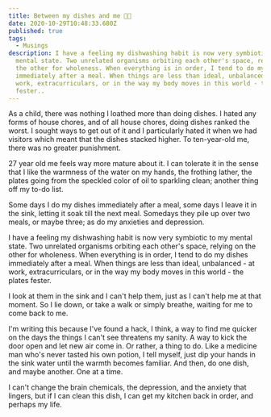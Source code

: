 ```yaml
---
title: Between my dishes and me 🥣🧼
date: 2020-10-29T10:48:33.680Z
published: true
tags:
  - Musings
description: I have a feeling my dishwashing habit is now very symbiotic to my
  mental state. Two unrelated organisms orbiting each other's space, relying on
  the other for wholeness. When everything is in order, I tend to do my dishes
  immediately after a meal. When things are less than ideal, unbalanced - at
  work, extracurriculars, or in the way my body moves in this world - the plates
  fester..
---
```

As a child, there was nothing I loathed more than doing dishes. I hated any forms of house chores, and of all house chores, doing dishes ranked the worst. I sought ways to get out of it and I particularly hated it when we had visitors which meant that the dishes stacked higher. To ten-year-old me, there was no greater punishment.

27 year old me feels way more mature about it. I can tolerate it in the sense that I like the warmness of the water on my hands, the frothing lather, the plates going from the speckled color of oil to sparkling clean; another thing off my to-do list.

Some days I do my dishes immediately after a meal, some days I leave it in the sink, letting it soak till the next meal. Somedays they pile up over two meals, or maybe three; as do my anxieties and depression.

I have a feeling my dishwashing habit is now very symbiotic to my mental state. Two unrelated organisms orbiting each other's space, relying on the other for wholeness. When everything is in order, I tend to do my dishes immediately after a meal. When things are less than ideal, unbalanced - at work, extracurriculars, or in the way my body moves in this world - the plates fester.

I look at them in the sink and I can't help them, just as I can't help me at that moment. So I lie down, or take a walk or simply breathe, waiting for me to come back to me. 

I'm writing this because I've found a hack, I think, a way to find me quicker on the days the things I can't see threatens my sanity. A way to kick the door open and let new air come in. Or rather, a thing to do. Like a medicine man who's never tasted his own potion, I tell myself, just dip your hands in the sink water until the warmth becomes familiar. And then, do one dish, and maybe another. One at a time.

I can't change the brain chemicals, the depression, and the anxiety that lingers, but if I can clean this dish, I can get my kitchen back in order, and perhaps my life.